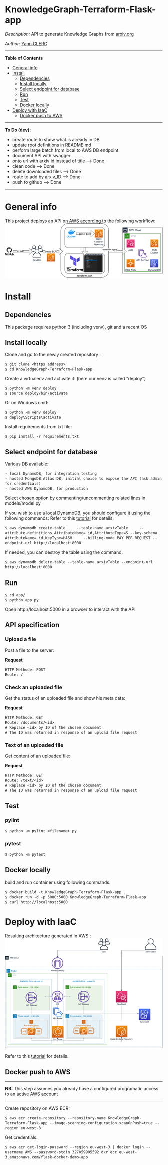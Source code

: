 
# KnowledgeGraph-Terraform-Flask-app

_Description:_ API to generate Knowledge Graphs from [arxiv.org](https://arxiv.org)

_Author:_ [Yann CLERC](https://github.com/yclerc)

---
**Table of Contents**  
- [General info](#general-info)
- [Install](#install)
  - [Dependencies](#dependencies)
  - [Install locally](#install-locally)
  - [Select endpoint for database](#select-endpoint-for-database)
  - [Run](#run)
  - [Test](#test)
  - [Docker locally](#docker-locally)
- [Deploy with IaaC](#deploy-with-iaac)
  - [Docker push to AWS](#docker-push-to-aws)

---
**To Do (dev):** 
- create route to show what is already in DB
- update root definitions in README.md
- perform large batch from local to AWS DB endpoint
- document API with swagger 
- onto url with arxiv id instead of title --> Done
- clean code --> Done
- delete downloaded files --> Done
- route to add by arxiv_ID --> Done
- push to github --> Done
---



# General info
This project deploys an API on AWS according to the following workflow:
![devops](./images/devops.png)
	



# Install

## Dependencies

This package requires python 3 (including venv), git and a recent OS


## Install locally 



Clone and go to the newly created repository :

    $ git clone <https address>
    $ cd KnowledgeGraph-Terraform-Flask-app

Create a virtualenv and activate it: (here our venv is called "deploy")

    $ python -m venv deploy
    $ source deploy/bin/activate

Or on Windows cmd:

    $ python -m venv deploy
    $ deploy\Scripts\activate

Install requirements from txt file:

    $ pip install -r requirements.txt

## Select endpoint for database

Various DB available: 

    - local DynamoDB, for integration testing
    - hosted MongoDB Atlas DB, initial choice to expose the API (ask admin for credentials)
    - hosted AWS DynamoDB, for production 

Select chosen option by commenting/uncommenting related lines in models/model.py

If you wish to use a local DynamoDB, you should configure it using the following commands:
Refer to this [tutorial](https://docs.aws.amazon.com/amazondynamodb/latest/developerguide/DynamoDBLocal.html) for details.


    $ aws dynamodb create-table     --table-name arxivTable     --attribute-definitions AttributeName=_id,AttributeType=S --key-schema AttributeName=_id,KeyType=HASH     --billing-mode PAY_PER_REQUEST --endpoint-url http://localhost:8000

If needed, you can destroy the table using the command: 

    $ aws dynamodb delete-table --table-name arxivTable --endpoint-url http://localhost:8000

## Run

    $ cd app/
    $ python app.py

Open http://localhost:5000 in a browser to interact with the API 

## API specification

### Upload a file

Post a file to the server:

**Request**

    HTTP Methode: POST
    Route: /

### Check an uploaded file

Get the status of an uploaded file and show his meta data:

**Request**

    HTTP Methode: GET
    Route: /documents/<id>
    # Replace <id> by ID of the chosen document
    # The ID was returned in response of an upload file request

### Text of an uploaded file

Get content of an uploaded file:

**Request**

    HTTP Methode: GET
    Route: /text/<id>
    # Replace <id> by ID of the chosen document
    # The ID was returned in response of an upload file request

## Test
### pylint

    $ python -m pylint <filename>.py

### pytest

    $ python -m pytest

## Docker locally

build and run container using following commands.


    $ docker build -t KnowledgeGraph-Terraform-Flask-app .
    $ docker run -d -p 5000:5000 KnowledgeGraph-Terraform-Flask-app
    $ curl http://localhost:5000


# Deploy with IaaC

Resulting architecture generated in AWS :
![Flask-Microservice](./images/Flask-Microservice.png)

Refer to this [tutorial](https://aws.amazon.com/blogs/opensource/deploying-python-flask-microservices-to-aws-using-open-source-tools/) for details.


## Docker push to AWS
---
**NB:** 
This step assumes you already have a configured programatic access to an active AWS account 

---

Create repository on AWS ECR:

    $ aws ecr create-repository --repository-name KnowledgeGraph-Terraform-Flask-app --image-scanning-configuration scanOnPush=true --region eu-west-3 


Get credentials:

    $ aws ecr get-login-password --region eu-west-3 | docker login --username AWS --password-stdin 327059905592.dkr.ecr.eu-west-3.amazonaws.com/flask-docker-demo-app

